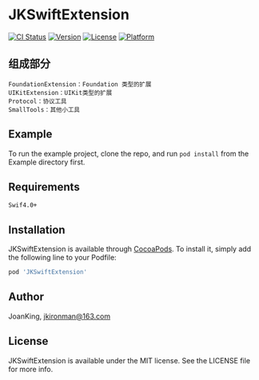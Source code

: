 # JKSwiftExtension

[![CI Status](https://img.shields.io/travis/JoanKing/JKSwiftExtension.svg?style=flat)](https://travis-ci.org/JoanKing/JKSwiftExtension)
[![Version](https://img.shields.io/cocoapods/v/JKSwiftExtension.svg?style=flat)](https://cocoapods.org/pods/JKSwiftExtension)
[![License](https://img.shields.io/cocoapods/l/JKSwiftExtension.svg?style=flat)](https://cocoapods.org/pods/JKSwiftExtension)
[![Platform](https://img.shields.io/cocoapods/p/JKSwiftExtension.svg?style=flat)](https://cocoapods.org/pods/JKSwiftExtension)

## 组成部分

    FoundationExtension：Foundation 类型的扩展
    UIKitExtension：UIKit类型的扩展
    Protocol：协议工具
    SmallTools：其他小工具

## Example

To run the example project, clone the repo, and run `pod install` from the Example directory first.

## Requirements

    Swif4.0+

## Installation

JKSwiftExtension is available through [CocoaPods](https://cocoapods.org). To install
it, simply add the following line to your Podfile:

```ruby
pod 'JKSwiftExtension'
```

## Author

JoanKing, jkironman@163.com

## License

JKSwiftExtension is available under the MIT license. See the LICENSE file for more info.
